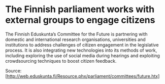 # The Finnish parliament works with external groups to engage citizens

The Finnish Eduskunta’s Committee for the Future is partnering with domestic and international research organisations, universities and institutions to address challenges of citizen engagement in the legislative process. It is also integrating new technologies into its methods of work, including exploring the use of social media during hearings and exploiting crowdsourcing techniques to boost citizen feedback.

Source: [http://web.eduskunta.fi/Resource.phx/parliament/committees/future.htx]
